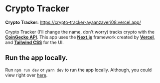 # Crypto Tracker
**Crypto Tracker:** https://crypto-tracker-ayaanzaveri08.vercel.app/

Crypto Tracker (I'll change the name, don't worry) tracks crypto with the [**CoinGecko API**](https://www.coingecko.com/en/api). This app uses the [**Next.js**](https://nextjs.org/) framework created by [**Vercel**](https://vercel.com/), and [**Tailwind CSS**](https://tailwindcss.com/) for the UI.

## Run the app locally.
Run `npm run dev` or `yarn dev` to run the app locally. Although, you could view right over [here](https://crypto-tracker-ayaanzaveri08.vercel.app/).
